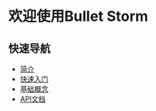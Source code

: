 # 欢迎使用Bullet Storm
## 快速导航

- [简介](articles/manual/intro.md)
- [快速入门](articles/manual/quick_start.md)
- [基础概念](articles/manual/basic_concepts.md)
- [API文档](api/index.md)